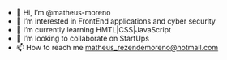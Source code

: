 - 👋 Hi, I’m @matheus-moreno
- 👀 I’m interested in FrontEnd applications and cyber security
- 🌱 I’m currently learning HMTL|CSS|JavaScript
- 💞️ I’m looking to collaborate on StartUps  
- 📫 How to reach me matheus_rezendemoreno@hotmail.com

<!---
matheus-moreno/matheus-moreno is a ✨ special ✨ repository because its `README.md` (this file) appears on your GitHub profile.
You can click the Preview link to take a look at your changes.
--->
